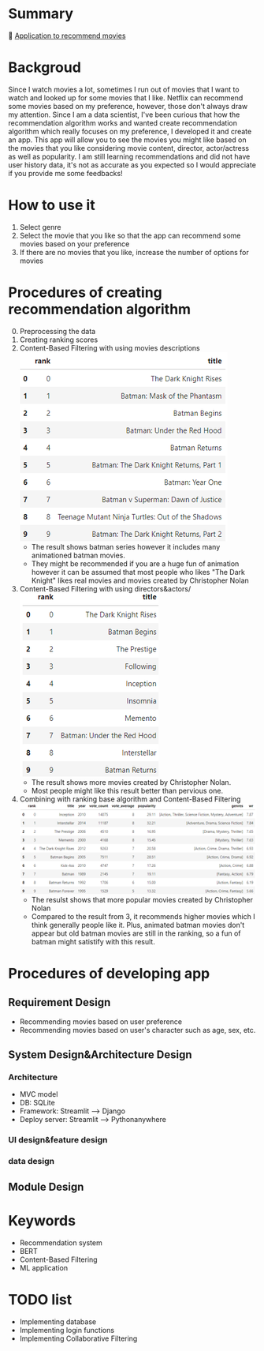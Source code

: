 # Summary
🎥 [Application to recommend movies](https://moviesrecommenderapp-by-yosuke.streamlit.app/)

# Backgroud
Since I watch movies a lot, sometimes I run out of movies that I want to watch and looked up for some movies that I like.
Netflix can recommend some movies based on my preference, however, those don't always draw my attention.
Since I am a data scientist, I've been curious that how the recommendation algorithm works and wanted create recommendation algorithm which really focuses on my preference, I developed it and create an app.
This app will allow you to see the movies you might like based on the movies that you like considering movie content, director, actor/actress as well as popularity.
I am still learning recommendations and did not have user history data, it's not as accurate as you expected so I would appreciate if you provide me some feedbacks!

# How to use it
1. Select genre
2. Select the movie that you like so that the app can recommend some movies based on your preference
3. If there are no movies that you like, increase the number of options for movies

# Procedures of creating recommendation algorithm
0. Preprocessing the data
1. Creating ranking scores
2. Content-Based Filtering with using movies descriptions
    ![The Dark Knight](images/image.png)
    - The result shows batman series however it includes many animationed batman movies.
    - They might be recommended if you are a huge fun of animation however it can be assumed that most people who likes "The Dark Knight" likes real movies and movies created by Christopher Nolan 
3. Content-Based Filtering with using directors&actors/
![The Dark Knight](images/image-1.png)
    - The result shows more movies created by Christopher Nolan.
    - Most people might like this result better than pervious one.
4. Combining with ranking base algorithm and Content-Based Filtering
    ![The Dark Knight](images/image-3.png)
    - The resulst shows that more popular movies created by Christopher Nolan
    - Compared to the result from 3, it recommends higher movies which I think generally people like it. Plus, animated batman movies don't appear but old batman movies are still in the ranking, so a fun of batman might satistify with this result. 

# Procedures of developing app
## Requirement Design
- Recommending movies based on user preference
- Recommending movies based on user's character such as age, sex, etc.

## System Design&Architecture Design
### Architecture
- MVC model
- DB: SQLite
- Framework: Streamlit --> Django
- Deploy server: Streamlit --> Pythonanywhere

### UI design&feature design

### data design

## Module Design


# Keywords
- Recommendation system
- BERT
- Content-Based Filtering
- ML application

# TODO list
- Implementing database
- Implementing login functions
- Implementing Collaborative Filtering